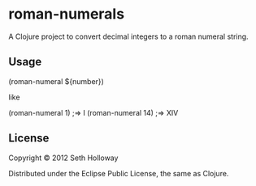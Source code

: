 # roman-numerals

A Clojure project to convert decimal integers to a roman numeral string.

## Usage

(roman-numeral ${number})

like

(roman-numeral 1)
;=> I
(roman-numeral 14)
;=> XIV

## License

Copyright © 2012 Seth Holloway

Distributed under the Eclipse Public License, the same as Clojure.